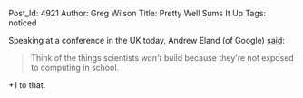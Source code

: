 Post_Id: 4921
Author: Greg Wilson
Title: Pretty Well Sums It Up
Tags: noticed

<p>Speaking at a conference in the UK today, Andrew Eland (of Google) <a href="https://twitter.com/sashalaundy/status/213649321332195332">said</a>:</p>
<blockquote><p>Think of the things scientists <em>won't</em> build because they're not exposed to computing in school.</p></blockquote>
<p>+1 to that.</p>
